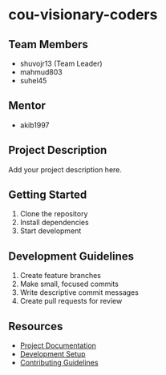 # cou-visionary-coders

## Team Members
- shuvojr13 (Team Leader)
- mahmud803
- suhel45

## Mentor
- akib1997

## Project Description
Add your project description here.

## Getting Started
1. Clone the repository
2. Install dependencies
3. Start development

## Development Guidelines
1. Create feature branches
2. Make small, focused commits
3. Write descriptive commit messages
4. Create pull requests for review

## Resources
- [Project Documentation](docs/)
- [Development Setup](docs/setup.md)
- [Contributing Guidelines](CONTRIBUTING.md)
